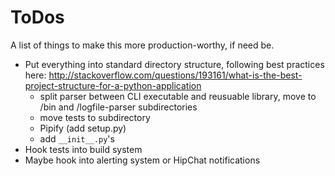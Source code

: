 # ToDos

A list of things to make this more production-worthy, if need be.

- Put everything into standard directory structure, following best practices here: http://stackoverflow.com/questions/193161/what-is-the-best-project-structure-for-a-python-application
   - split parser between CLI executable and reusuable library, move to /bin and /logfile-parser subdirectories
   - move tests to subdirectory
   - Pipify (add setup.py)
   - add `__init__.py`'s
- Hook tests into build system
- Maybe hook into alerting system or HipChat notifications
